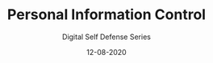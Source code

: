 ---
title: Personal Information Control
subtitle: Digital Self Defense Series
layout: default
modal-id: 3
date: 12-08-2020
img: blank.png
iframe: https://austincapitaldata.getoutline.com/s/9b4078df-aea2-448f-9dd8-659f3cb8b422
graphheight: 700px
graphwidth: 700px
thumbnail: personal_info_200h.jpg
alt: image-alt
description: Private and public organizations collect and use personal data. Access and manage this information so you inderstand what is exposed and have an opportunity to control it.
---